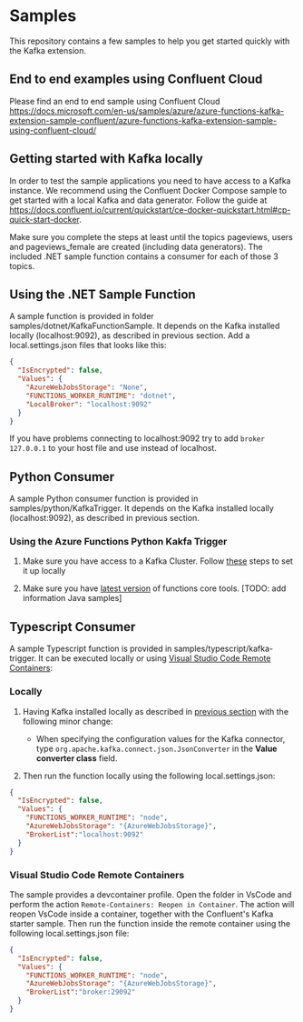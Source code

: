 # Samples

This repository contains a few samples to help you get started quickly with the Kafka extension.

## End to end examples using Confluent Cloud
Please find an end to end sample using Confluent Cloud
https://docs.microsoft.com/en-us/samples/azure/azure-functions-kafka-extension-sample-confluent/azure-functions-kafka-extension-sample-using-confluent-cloud/

## Getting started with Kafka locally

In order to test the sample applications you need to have access to a Kafka instance. We recommend using the Confluent Docker Compose sample to get started with a local Kafka and data generator.
Follow the guide at https://docs.confluent.io/current/quickstart/ce-docker-quickstart.html#cp-quick-start-docker.

Make sure you complete the steps at least until the topics pageviews, users and pageviews_female are created (including data generators). The included .NET sample function contains a consumer for each of those 3 topics.

## Using the .NET Sample Function

A sample function is provided in folder samples/dotnet/KafkaFunctionSample. It depends on the Kafka installed locally (localhost:9092), as described in previous section. Add a local.settings.json files that looks like this:

```json
{
  "IsEncrypted": false,
  "Values": {
    "AzureWebJobsStorage": "None",
    "FUNCTIONS_WORKER_RUNTIME": "dotnet",
    "LocalBroker": "localhost:9092"
  }
}
```

If you have problems connecting to localhost:9092 try to add `broker    127.0.0.1` to your host file and use instead of localhost.

## Python Consumer

A sample Python consumer function is provided in samples/python/KafkaTrigger. It depends on the Kafka installed locally (localhost:9092), as described in previous section.

### Using the Azure Functions Python Kakfa Trigger

1. Make sure you have access to a Kafka Cluster. Follow [these](https://medium.com/@tsuyoshiushio/local-kafka-cluster-on-kubernetes-on-your-pc-in-5-minutes-651a2ff4dcde) steps to set it up locally

2. Make sure you have [latest version](https://docs.microsoft.com/en-us/azure/azure-functions/functions-run-local) of functions core tools.
[TODO: add information Java samples]

## Typescript Consumer

A sample Typescript function is provided in samples/typescript/kafka-trigger. It can be executed locally or using [Visual Studio Code Remote Containers](https://code.visualstudio.com/docs/remote/remote-overview):

### Locally

1.  Having Kafka installed locally as described in [previous section](#Getting-started-with-Kafka-locally) with the following minor change:
    - When specifying the configuration values for the Kafka connector, type `org.apache.kafka.connect.json.JsonConverter` in the **Value converter class** field.
  
2.  Then run the function locally using the following local.settings.json:

```json
{
  "IsEncrypted": false,
  "Values": {
    "FUNCTIONS_WORKER_RUNTIME": "node",
    "AzureWebJobsStorage": "{AzureWebJobsStorage}",
    "BrokerList":"localhost:9092"
  }
}
```

### Visual Studio Code Remote Containers

The sample provides a devcontainer profile. Open the folder in VsCode and perform the action `Remote-Containers: Reopen in Container`. The action will reopen VsCode inside a container,  together with the Confluent's Kafka starter sample. Then run the function inside the remote container using the following local.settings.json file:

```json
{
  "IsEncrypted": false,
  "Values": {
    "FUNCTIONS_WORKER_RUNTIME": "node",
    "AzureWebJobsStorage": "{AzureWebJobsStorage}",
    "BrokerList":"broker:29092"
  }
}
```
